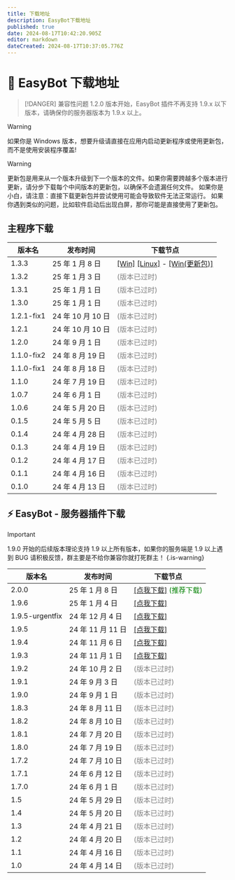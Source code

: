 ```yaml
---
title: 下载地址
description: EasyBot下载地址
published: true
date: 2024-08-17T10:42:20.905Z
editor: markdown
dateCreated: 2024-08-17T10:37:05.776Z
---
```


# 🤖 EasyBot 下载地址

> [!DANGER] 兼容性问题
> 1.2.0 版本开始，EasyBot 插件不再支持 1.9.x 以下版本，请确保你的服务器版本为 1.9.x 以上。

> [!WARNING]
> 如果你是 Windows 版本，想要升级请直接在应用内启动更新程序或使用更新包，而不是使用安装程序覆盖!

> [!WARNING]
> 更新包是用来从一个版本升级到下一个版本的文件。如果你需要跨越多个版本进行更新，请分步下载每个中间版本的更新包，以确保不会遗漏任何文件。
> 如果你是小白，请注意：直接下载更新包并尝试使用可能会导致软件无法正常运行。
> 如果你遇到类似的问题，比如软件启动后出现白屏，那你可能是直接使用了更新包。

## 主程序下载

| 版本名     | 发布时间          | 下载节点                                                                                                                                                                                                                                                               |
| ---------- | ----------------- | ---------------------------------------------------------------------------------------------------------------------------------------------------------------------------------------------------------------------------------------------------------------------- |
| 1.3.3      | 25 年 1 月 8 日   | [\[Win\]](https://alist.saklit.com/d/EasyBot/App/EasyBot-Installer-1.3.3.exe) [\[Linux\]](https://alist.saklit.com/d/EasyBot/App/EasyBot-Linux-1.3.3.zip) - [\[Win(更新包)\]](https://alist.saklit.com/d/EasyBot/%E6%9B%B4%E6%96%B0%E5%8C%85/EasyBot_1_3_3_update.zip) |
| 1.3.2      | 25 年 1 月 3 日   | <label style="color:gray">(版本已过时)</label>                                                                                                                                                                                                                         |
| 1.3.1      | 25 年 1 月 1 日   | <label style="color:gray">(版本已过时)</label>                                                                                                                                                                                                                         |
| 1.3.0      | 25 年 1 月 1 日   | <label style="color:gray">(版本已过时)</label>                                                                                                                                                                                                                         |
| 1.2.1-fix1 | 24 年 10 月 10 日 | <label style="color:gray">(版本已过时)</label>                                                                                                                                                                                                                         |
| 1.2.1      | 24 年 10 月 10 日 | <label style="color:gray">(版本已过时)</label>                                                                                                                                                                                                                         |
| 1.2.0      | 24 年 9 月 1 日   | <label style="color:gray">(版本已过时)</label>                                                                                                                                                                                                                         |
| 1.1.0-fix2 | 24 年 8 月 19 日  | <label style="color:gray">(版本已过时)</label>                                                                                                                                                                                                                         |
| 1.1.0-fix1 | 24 年 8 月 18 日  | <label style="color:gray">(版本已过时)</label>                                                                                                                                                                                                                         |
| 1.1.0      | 24 年 7 月 19 日  | <label style="color:gray">(版本已过时)</label>                                                                                                                                                                                                                         |
| 1.0.7      | 24 年 6 月 1 日   | <label style="color:gray">(版本已过时)</label>                                                                                                                                                                                                                         |
| 1.0.6      | 24 年 5 月 20 日  | <label style="color:gray">(版本已过时)</label>                                                                                                                                                                                                                         |
| 0.1.5      | 24 年 5 月 5 日   | <label style="color:gray">(版本已过时)</label>                                                                                                                                                                                                                         |
| 0.1.4      | 24 年 4 月 28 日  | <label style="color:gray">(版本已过时)</label>                                                                                                                                                                                                                         |
| 0.1.3      | 24 年 4 月 19 日  | <label style="color:gray">(版本已过时)</label>                                                                                                                                                                                                                         |
| 0.1.2      | 24 年 4 月 17 日  | <label style="color:gray">(版本已过时)</label>                                                                                                                                                                                                                         |
| 0.1.1      | 24 年 4 月 16 日  | <label style="color:gray">(版本已过时)</label>                                                                                                                                                                                                                         |
| 0.1.0      | 24 年 4 月 13 日  | <label style="color:gray">(版本已过时)</label>                                                                                                                                                                                                                         |

## ⚡ EasyBot - 服务器插件下载

> [!IMPORTANT]
> 1.9.0 开始的后续版本理论支持 1.9 以上所有版本，如果你的服务端是 1.9 以上遇到 BUG 请积极反馈，群主要是不给你兼容你就打死群主！
> {.is-warning}

| 版本名          | 发布时间          | 下载节点                                                                                                                  |
| --------------- | ----------------- | ------------------------------------------------------------------------------------------------------------------------- |
| 2.0.0           | 25 年 1 月 8 日   | [\[点我下载\]](https://alist.saklit.com/d/EasyBot/Plugin/EasyBot-2.0.0.jar) <label style="color:green">(推荐下载)</label> |
| 1.9.6           | 25 年 1 月 4 日   | [\[点我下载\]](https://alist.saklit.com/d/EasyBot/Plugin/EasyBot-1.9.6.jar)                                               |
| 1.9.5-urgentfix | 24 年 12 月 4 日  | [\[点我下载\]](https://alist.saklit.com/d/EasyBot/Plugin/EasyBot-1.9.5-urgentfix.jar)                                     |
| 1.9.5           | 24 年 11 月 11 日 | [\[点我下载\]](https://alist.saklit.com/d/EasyBot/Plugin/EasyBot-1.9.5.jar)                                               |
| 1.9.4           | 24 年 11 月 6 日  | [\[点我下载\]](https://alist.saklit.com/d/EasyBot/Plugin/EasyBot-1.9.4.jar)                                               |
| 1.9.3           | 24 年 11 月 1 日  | [\[点我下载\]](https://alist.saklit.com/d/EasyBot/Plugin/EasyBot-1.9.3.jar)                                               |
| 1.9.2           | 24 年 10 月 2 日  | <label style="color:gray">(版本已过时)</label>                                                                            |
| 1.9.1           | 24 年 9 月 3 日   | <label style="color:gray">(版本已过时)</label>                                                                            |
| 1.9.0           | 24 年 9 月 1 日   | <label style="color:gray">(版本已过时)</label>                                                                            |
| 1.8.3           | 24 年 8 月 11 日  | <label style="color:gray">(版本已过时)</label>                                                                            |
| 1.8.2           | 24 年 8 月 10 日  | <label style="color:gray">(版本已过时)</label>                                                                            |
| 1.8.1           | 24 年 7 月 20 日  | <label style="color:gray">(版本已过时)</label>                                                                            |
| 1.8.0           | 24 年 7 月 19 日  | <label style="color:gray">(版本已过时)</label>                                                                            |
| 1.7.2           | 24 年 7 月 10 日  | <label style="color:gray">(版本已过时)</label>                                                                            |
| 1.7.1           | 24 年 6 月 12 日  | <label style="color:gray">(版本已过时)</label>                                                                            |
| 1.7.0           | 24 年 6 月 1 日   | <label style="color:gray">(版本已过时)</label>                                                                            |
| 1.5             | 24 年 5 月 29 日  | <label style="color:gray">(版本已过时)</label>                                                                            |
| 1.4             | 24 年 5 月 20 日  | <label style="color:gray">(版本已过时)</label>                                                                            |
| 1.3             | 24 年 4 月 21 日  | <label style="color:gray">(版本已过时)</label>                                                                            |
| 1.2             | 24 年 4 月 20 日  | <label style="color:gray">(版本已过时)</label>                                                                            |
| 1.1             | 24 年 4 月 16 日  | <label style="color:gray">(版本已过时)</label>                                                                            |
| 1.0             | 24 年 4 月 14 日  | <label style="color:gray">(版本已过时)</label>                                                                            |
